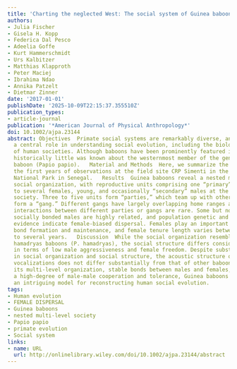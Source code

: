 ```yaml
---
title: 'Charting the neglected West: The social system of Guinea baboons'
authors:
- Julia Fischer
- Gisela H. Kopp
- Federica Dal Pesco
- Adeelia Goffe
- Kurt Hammerschmidt
- Urs Kalbitzer
- Matthias Klapproth
- Peter Maciej
- Ibrahima Ndao
- Annika Patzelt
- Dietmar Zinner
date: '2017-01-01'
publishDate: '2025-10-09T22:15:37.355510Z'
publication_types:
- article-journal
publication: '*American Journal of Physical Anthropology*'
doi: 10.1002/ajpa.23144
abstract: Objectives  Primate social systems are remarkably diverse, and thus play
  a central role in understanding social evolution, including the biological origin
  of human societies. Although baboons have been prominently featured in this context,
  historically little was known about the westernmost member of the genus, the Guinea
  baboon (Papio papio).   Material and Methods  Here, we summarize the findings from
  the first years of observations at the field site CRP Simenti in the Niokolo Koba
  National Park in Senegal.   Results  Guinea baboons reveal a nested multi-level
  social organization, with reproductive units comprising one “primary” male, one
  to several females, young, and occasionally “secondary” males at the base of the
  society. Three to five units form “parties,” which team up with other parties to
  form a “gang.” Different gangs have largely overlapping home ranges and agonistic
  interactions between different parties or gangs are rare. Some but not all strongly
  socially bonded males are highly related, and population genetic and behavioral
  evidence indicate female-biased dispersal. Females play an important role in intersexual
  bond formation and maintenance, and female tenure length varies between a few weeks
  to several years.   Discussion  While the social organization resembles that of
  hamadryas baboons (P. hamadryas), the social structure differs considerably, specifically
  in terms of low male aggressiveness and female freedom. Despite substantial differences
  in social organization and social structure, the acoustic structure of Guinea baboon
  vocalizations does not differ substantially from that of other baboon taxa. With
  its multi-level organization, stable bonds between males and females, as well as
  a high-degree of male-male cooperation and tolerance, Guinea baboons constitute
  an intriguing model for reconstructing human social evolution.
tags:
- Human evolution
- FEMALE DISPERSAL
- Guinea baboons
- nested multi-level society
- Papio papio
- primate evolution
- Social system
links:
- name: URL
  url: http://onlinelibrary.wiley.com/doi/10.1002/ajpa.23144/abstract
---
```

